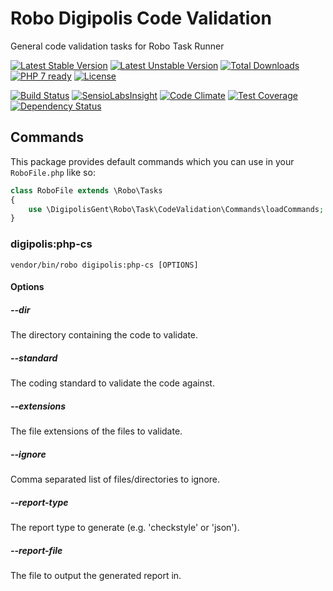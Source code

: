 # Robo Digipolis Code Validation

General code validation tasks for Robo Task Runner

[![Latest Stable Version](https://poser.pugx.org/digipolisgent/robo-digipolis-code-validation/v/stable)](https://packagist.org/packages/digipolisgent/robo-digipolis-code-validation)
[![Latest Unstable Version](https://poser.pugx.org/digipolisgent/robo-digipolis-code-validation/v/unstable)](https://packagist.org/packages/digipolisgent/robo-digipolis-code-validation)
[![Total Downloads](https://poser.pugx.org/digipolisgent/robo-digipolis-code-validation/downloads)](https://packagist.org/packages/digipolisgent/robo-digipolis-code-validation)
[![PHP 7 ready](http://php7ready.timesplinter.ch/digipolisgent/robo-digipolis-code-validation/develop/badge.svg)](https://travis-ci.org/digipolisgent/robo-digipolis-code-validation)
[![License](https://poser.pugx.org/digipolisgent/robo-digipolis-code-validation/license)](https://packagist.org/packages/digipolisgent/robo-digipolis-code-validation)

[![Build Status](https://travis-ci.org/digipolisgent/robo-digipolis-code-validation.svg?branch=develop)](https://travis-ci.org/digipolisgent/robo-digipolis-code-validation)
[![SensioLabsInsight](https://insight.sensiolabs.com/projects/1f156f4e-6537-46ae-a946-dec578631d95/mini.png)](https://insight.sensiolabs.com/projects/1f156f4e-6537-46ae-a946-dec578631d95)
[![Code Climate](https://codeclimate.com/github/digipolisgent/robo-digipolis-code-validation/badges/gpa.svg)](https://codeclimate.com/github/digipolisgent/robo-digipolis-code-validation)
[![Test Coverage](https://codeclimate.com/github/digipolisgent/robo-digipolis-code-validation/badges/coverage.svg)](https://codeclimate.com/github/digipolisgent/robo-digipolis-code-validation/coverage)
[![Dependency Status](https://www.versioneye.com/user/projects/588617eab194d40039c906dd/badge.svg?style=flat-square)](https://www.versioneye.com/user/projects/588617eab194d40039c906dd)

## Commands

This package provides default commands which you can use in your `RoboFile.php`
like so:

```php
class RoboFile extends \Robo\Tasks
{
    use \DigipolisGent\Robo\Task\CodeValidation\Commands\loadCommands;
}
```

### digipolis:php-cs

`vendor/bin/robo digipolis:php-cs [OPTIONS]`

#### Options

##### --dir

The directory containing the code to validate.

##### --standard

The coding standard to validate the code against.

##### --extensions

The file extensions of the files to validate.

##### --ignore

Comma separated list of files/directories to ignore.

##### --report-type

The report type to generate (e.g. 'checkstyle' or 'json').

##### --report-file

The file to output the generated report in.
